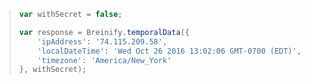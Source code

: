 > ```javascript
> var withSecret = false;
> 
> var response = Breinify.temporalData({
>     'ipAddress': '74.115.209.58',
>     'localDateTime': 'Wed Oct 26 2016 13:02:06 GMT-0700 (EDT)',
>     'timezone': 'America/New_York'
> }, withSecret);
> 
> ```
